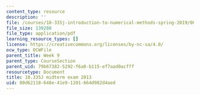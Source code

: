 ```yaml
---
content_type: resource
description: ''
file: /courses/18-335j-introduction-to-numerical-methods-spring-2019/00d62118648e41e91201664d982d4aed_MIT18_335JS19_exam13.pdf
file_size: 139280
file_type: application/pdf
learning_resource_types: []
license: https://creativecommons.org/licenses/by-nc-sa/4.0/
ocw_type: OCWFile
parent_title: Week 9
parent_type: CourseSection
parent_uid: 79b67382-5292-f6a0-b115-ef7aad0acfff
resourcetype: Document
title: 18.335J midterm exam 2013
uid: 00d62118-648e-41e9-1201-664d982d4aed
---
```

